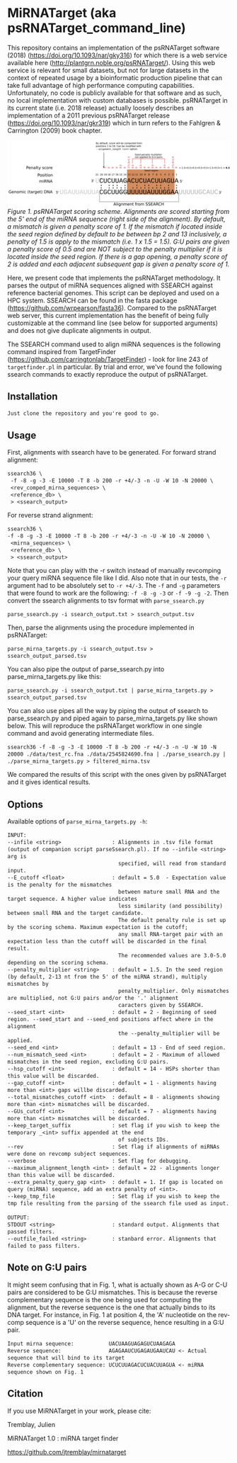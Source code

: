 # MiRNATarget (aka psRNATarget_command_line)

This repository contains an implementation of the psRNATarget software (2018) (https://doi.org/10.1093/nar/gky316) for which there is a web service available here (http://plantgrn.noble.org/psRNATarget/). Using this web service is relevant for small datasets, but not for large datasets in the context of repeated usage by a bioinformatic production pipeline that can take full advantage of high performance computing capabilities. Unfortunately, no code is publicly available for that software and as such, no local implementation with custom databases is possible. psRNATarget in its current state (i.e. 2018 release) actually loosely describes an implementation of a 2011 previous psRNATarget release (https://doi.org/10.1093/nar/gkr319) which in turn refers to the Fahlgren & Carrington (2009) book chapter.

![Figure 1](./mirnatarget_fig1.png)
*Figure 1. psRNATarget scoring scheme.
Alignments are scored starting from the 5' end of the miRNA sequence (right side of the alignment). By default, a mismatch is given a penalty score of 1. If the mismatch if located inside the seed region defined by default to be between bp 2 and 13 inclusively, a penalty of 1.5 is apply to the mismatch (i.e. 1 x 1.5 = 1.5). G:U pairs are given a penalty score of 0.5 and are NOT subject to the penalty multiplier if it is located inside the seed region. If there is a gap opening, a penalty score of 2 is added and each adjacent subsequent gap is given a penalty score of 1.*

Here, we present code that implements the psRNATarget methodology. It parses the output of miRNA sequences aligned with SSEARCH against reference bacterial genomes. This script can be deployed and used on a HPC system. SSEARCH can be found in the fasta package (https://github.com/wrpearson/fasta36). Compared to the psRNATarget web server, this current implementation has the benefit of being fully customizable at the command line (see below for supported arguments) and does not give duplicate alignments in output.

The SSEARCH command used to align miRNA sequences is the following command inspired from TargetFinder (https://github.com/carringtonlab/TargetFinder) - look for line 243 of ```targetfinder.pl``` in particular. By trial and error, we've found the following ssearch commands to exactly reproduce the output of psRNATarget.

## Installation
```
Just clone the repository and you're good to go.
```

## Usage
First, alignments with ssearch have to be generated.
For forward strand alignment:
```
ssearch36 \
 -f -8 -g -3 -E 10000 -T 8 -b 200 -r +4/-3 -n -U -W 10 -N 20000 \
 <rev_comped_mirna_sequences> \
 <reference_db> \
 > <ssearch_output>
```

For reverse strand alignment:
```
ssearch36 \
-f -8 -g -3 -E 10000 -T 8 -b 200 -r +4/-3 -n -U -W 10 -N 20000 \
 <mirna_sequences> \
 <reference_db> \
 > <ssearch_output>
```
Note that you can play with the -r switch instead of manually revcomping your query miRNA sequence file like I did. Also note that in our tests, the ```-r``` argument had to be absolutely set to ```-r +4/-3```. The ```-f``` and ```-g``` parameters that were found to work are the following:
```-f -8 -g -3``` or ```-f -9 -g -2```.
Then convert the ssearch alignments to tsv format with ```parse_ssearch.py```
```
parse_ssearch.py -i ssearch_output.txt > ssearch_output.tsv
```

Then, parse the alignments using the procedure implemented in psRNATarget:
```
parse_mirna_targets.py -i ssearch_output.tsv > ssearch_output_parsed.tsv
```
You can also pipe the output of parse_ssearch.py into parse_mirna_targets.py like this:
```
parse_ssearch.py -i ssearch_output.txt | parse_mirna_targets.py > ssearch_output_parsed.tsv
```
You can also use pipes all the way by piping the output of ssearch to parse_ssearch.py and piped again to parse_mirna_targets.py like shown below. This will reproduce the psRNATarget workflow in one single command and avoid generating intermediate files.
```
ssearch36 -f -8 -g -3 -E 10000 -T 8 -b 200 -r +4/-3 -n -U -W 10 -N 20000 ./data/test_rc.fna ./data/2545824690.fna | ./parse_ssearch.py | ./parse_mirna_targets.py > filtered_mirna.tsv

```

We compared the results of this script with the ones given by psRNATarget and it gives identical results. 

## Options
Available options of ```parse_mirna_targets.py -h```:
```
INPUT:
--infile <string>                : Alignments in .tsv file format (output of companion script parseSsearch.pl). If no --infile <string> arg is 
                                   specified, will read from standard input.
--E_cutoff <float>               : default = 5.0  - Expectation value is the penalty for the mismatches 
                                   between mature small RNA and the target sequence. A higher value indicates 
                                   less similarity (and possibility) between small RNA and the target candidate. 
                                   The default penalty rule is set up by the scoring schema. Maximum expectation is the cutoff; 
                                   any small RNA-target pair with an expectation less than the cutoff will be discarded in the final result. 
                                   The recommended values are 3.0-5.0 depending on the scoring schema. 
--penalty_multiplier <string>    : default = 1.5. In the seed region (by default, 2-13 nt from the 5' of the miRNA strand), multiply mismatches by 
                                   penalty_multiplier. Only mismatches are multiplied, not G:U pairs and/or the '.' alignment
                                   caracters given by SSEARCH.
--seed_start <int>               : default = 2 - Beginning of seed region. --seed_start and --seed_end positions affect where in the alignment 
                                   the --penalty_multiplier will be applied.
--seed_end <int>                 : default = 13 - End of seed region.
--num_mismatch_seed <int>        : default = 2 - Maximum of allowed mismatches in the seed region, excluding G:U pairs.
--hsp_cutoff <int>               : default = 14 - HSPs shorter than this value will be discarded.
--gap_cutoff <int>               : default = 1 - alignments having more than <int> gaps willbe discarded.
--total_mismatches_cutoff <int>  : default = 8 - alignments showing more than <int> mismatches will be discarded.
--GUs_cutoff <int>               : default = 7 - alignments having more than <int> mismatches will be discarded.
--keep_target_suffix             : set flag if you wish to keep the temporary _<int> suffix appended at the end
                                   of subjects IDs.
--rev                            : Set flag if alignments of miRNAs were done on revcomp subject sequences.
--verbose                        : Set flag for debugging.
--maximum_alignment_length <int> : default = 22 - alignments longer than this value will be discarded.
--extra_penalty_query_gap <int>  : default = 1. If gap is located on query (miRNA) sequence, add an extra penalty of <int>.
--keep_tmp_file                  : Set flag if you wish to keep the tmp file resulting from the parsing of the ssearch file used as input.

OUTPUT:
STDOUT <string>                  : standard output. Alignments that passed filters.
--outfile_failed <string>        : stanbard error. Alignments that failed to pass filters.

```
## Note on G:U pairs
It might seem confusing that in Fig. 1, what is actually shown as A-G or C-U pairs are considered to be G:U mismatches. This is because the reverse complementary sequence is the one being used for computing the alignment, but the reverse sequence is the one that actually binds to its DNA target. For instance, in Fig. 1 at position 4, the 'A' nucleotide on the rev-comp sequence is a 'U' on the reverse sequence, hence resulting in a G:U pair. 
```
Input mirna sequence:           UACUAAGUAGAGUCUAAGAGA
Reverse sequence:               AGAGAAUCUGAGAUGAAUCAU <- Actual sequence that will bind to its target
Reverse complementary sequence: UCUCUUAGACUCUACUUAGUA <- miRNA sequence shown on Fig. 1
```

## Citation
If you use MiRNATarget in your work, please cite:

Tremblay, Julien

MiRNATarget 1.0 : miRNA target finder

https://github.com/jtremblay/mirnatarget
